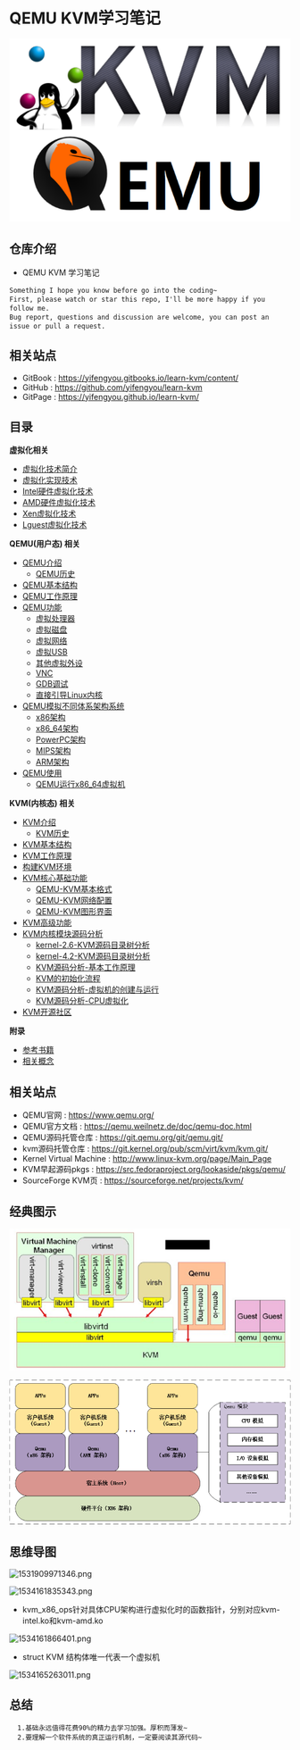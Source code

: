# QEMU KVM学习笔记

![20200206_083449_72](image/20200206_083449_72.png)

## 仓库介绍

* QEMU KVM 学习笔记

```
Something I hope you know before go into the coding~
First, please watch or star this repo, I'll be more happy if you follow me.
Bug report, questions and discussion are welcome, you can post an issue or pull a request.
```

## 相关站点

* GitBook : <https://yifengyou.gitbooks.io/learn-kvm/content/>
* GitHub  : <https://github.com/yifengyou/learn-kvm>
* GitPage : <https://yifengyou.github.io/learn-kvm/>

## 目录

**虚拟化相关**
* [虚拟化技术简介](docs/虚拟化技术简介/虚拟化技术简介.md)
* [虚拟化实现技术](docs/虚拟化实现技术/虚拟化实现技术.md)
* [Intel硬件虚拟化技术](docs/Intel硬件虚拟化技术/Intel硬件虚拟化技术.md)
* [AMD硬件虚拟化技术](docs/AMD硬件虚拟化技术/AMD硬件虚拟化技术.md)
* [Xen虚拟化技术](docs/Xen虚拟化技术/Xen虚拟化技术.md)
* [Lguest虚拟化技术](docs/Lguest虚拟化技术/Lguest虚拟化技术.md)

**QEMU(用户态) 相关**

* [QEMU介绍](docs/QEMU介绍.md)
    * [QEMU历史](docs/QEMU介绍/QEMU历史.md)
* [QEMU基本结构](docs/QEMU基本结构.md)
* [QEMU工作原理](docs/QEMU工作原理.md)
* [QEMU功能](docs/QEMU功能.md)
    * [虚拟处理器](docs/QEMU功能/虚拟处理器.md)
    * [虚拟磁盘](docs/QEMU功能/虚拟磁盘.md)
    * [虚拟网络](docs/QEMU功能/虚拟网络.md)
    * [虚拟USB](docs/QEMU功能/虚拟USB.md)
    * [其他虚拟外设](docs/QEMU功能/其他虚拟外设.md)
    * [VNC](docs/QEMU功能/VNC.md)
    * [GDB调试](docs/QEMU功能/GDB调试.md)
    * [直接引导Linux内核](docs/QEMU功能/直接引导Linux内核.md)
* [QEMU模拟不同体系架构系统](docs/QEMU模拟不同体系架构系统.md)
    * [x86架构](docs/QEMU模拟不同体系架构系统/x86架构.md)
    * [x86_64架构](docs/QEMU模拟不同体系架构系统/x86_64架构.md)
    * [PowerPC架构](docs/QEMU模拟不同体系架构系统/PowerPC架构.md)
    * [MIPS架构](docs/QEMU模拟不同体系架构系统/MIPS架构.md)
    * [ARM架构](docs/QEMU模拟不同体系架构系统/ARM架构.md)
* [QEMU使用](docs/QEMU使用.md)
    * [QEMU运行x86_64虚拟机](docs/QEMU使用/QEMU运行x86_64虚拟机.md)

**KVM(内核态) 相关**

* [KVM介绍](docs/KVM介绍.md)
  * [KVM历史](docs/KVM介绍/KVM历史.md)
* [KVM基本结构](docs/KVM基本结构/KVM基本结构.md)
* [KVM工作原理](docs/KVM工作原理/KVM工作原理.md)
* [构建KVM环境](docs/构建KVM环境/构建KVM环境.md)
* [KVM核心基础功能](docs/KVM核心基础功能/KVM核心基础功能.md)
    * [QEMU-KVM基本格式](docs/KVM核心基础功能/QEMU-KVM基本格式.md)
    * [QEMU-KVM网络配置](docs/KVM核心基础功能/QEMU-KVM网络配置.md)
    * [QEMU-KVM图形界面](docs/KVM核心基础功能/QEMU-KVM图形界面.md)
* [KVM高级功能](docs/KVM高级功能/KVM高级功能.md)
* [KVM内核模块源码分析](docs/KVM内核模块源码分析/KVM内核模块源码分析.md)
    * [kernel-2.6-KVM源码目录树分析](docs/KVM内核模块源码分析/kernel-2.6-KVM源码目录树分析.md)
    * [kernel-4.2-KVM源码目录树分析](docs/KVM内核模块源码分析/kernel-4.2-KVM源码目录树分析.md)
    * [KVM源码分析-基本工作原理](docs/KVM内核模块源码分析/KVM源码分析-基本工作原理.md)
    * [KVM的初始化流程](docs/KVM内核模块源码分析/KVM的初始化流程.md)
    * [KVM源码分析-虚拟机的创建与运行](docs/KVM内核模块源码分析/KVM源码分析-虚拟机的创建与运行.md)
    * [KVM源码分析-CPU虚拟化](docs/KVM内核模块源码分析/KVM源码分析-CPU虚拟化.md)
* [KVM开源社区](docs/KVM开源社区/KVM开源社区.md)

**附录**

* [参考书籍](docs/附录/参考书籍.md)
* [相关概念](docs/附录/相关概念.md)


## 相关站点

* QEMU官网 : <https://www.qemu.org/>
* QEMU官方文档 : <https://qemu.weilnetz.de/doc/qemu-doc.html>
* QEMU源码托管仓库 : <https://git.qemu.org/git/qemu.git/>
* kvm源码托管仓库 : <https://git.kernel.org/pub/scm/virt/kvm/kvm.git/>
* Kernel Virtual Machine : <http://www.linux-kvm.org/page/Main_Page>
* KVM早起源码pkgs : <https://src.fedoraproject.org/lookaside/pkgs/qemu/>
* SourceForge KVM页 : <https://sourceforge.net/projects/kvm/>

## 经典图示

![20200206_081602_17](image/20200206_081602_17.png)

![20200206_081805_84](image/20200206_081805_84.png)

## 思维导图

![1531909971346.png](image/1531909971346.png)

![1534161835343.png](image/1534161835343.png)

* kvm_x86_ops针对具体CPU架构进行虚拟化时的函数指针，分别对应kvm-intel.ko和kvm-amd.ko

![1534161866401.png](image/1534161866401.png)

* struct KVM 结构体唯一代表一个虚拟机

![1534165263011.png](image/1534165263011.png)



## 总结

```
  1.基础永远值得花费90%的精力去学习加强。厚积而薄发~
  2.要理解一个软件系统的真正运行机制，一定要阅读其源代码~
```
